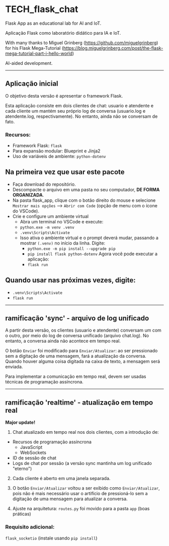 # TECH_flask_chat
Flask App as an educational lab for AI and IoT.

Aplicação Flask como laboratório didático para IA e IoT.

With many thanks to Miguel Grinberg (https://github.com/miguelgrinberg) for his Flask Mega-Tutorial (https://blog.miguelgrinberg.com/post/the-flask-mega-tutorial-part-i-hello-world)

AI-aided development.

___

## Aplicação inicial
O objetivo desta versão é apresentar o framework Flask.

Esta aplicação consiste em dois clientes de chat: usuario e atendente e cada cliente um mantém seu próprio log de conversa (usuario.log e atendente.log, respectivamente). No entanto, ainda não se conversam de fato.

### Recursos:
* Framework Flask: `flask`
* Para expansão modular: Blueprint e Jinja2
* Uso de variáveis de ambiente: `python-dotenv`

## Na primeira vez que usar este pacote
* Faça download do repositório.
* Descompacte o arquivo em uma pasta no seu computador, **DE FORMA ORGANIZADA**.
* Na pasta flask_app, clique com o botão direito do mouse e selecione `Mostrar mais opções` --> `Abrir com Code` (opção de menu com o ícone do VSCode).
* Crie e configure um ambiente virtual
    * Abra um terminal no VSCode e execute:
    * `python.exe -m venv .venv`
    * `.venv\Scripts\Activate`
    * Isso ativa o ambiente virtual e o prompt deverá mudar, passando a mostrar `(.venv)` no início da linha. Digite:
        * `python.exe -m pip install --upgrade pip`
        * `pip install flask python-dotenv`
        Agora você pode executar a aplicação:
        * `flask run`

## Quando usar nas próximas vezes, digite:
* `.venv\Scripts\Activate`
* `flask run`

___

## ramificação 'sync' - arquivo de log unificado
A partir desta versão, os clientes (usuario e atendente) conversam um com o outro, por meio do log de conversa unificado (arquivo chat.log). No entanto, a conversa ainda não acontece em tempo real.

O botão `Enviar` foi modificado para `Enviar/Atualizar`: ao ser pressionado sem a digitação de uma mensagem, fará a atualização da conversa. Quando houver alguma coisa digitada na caixa de texto, a mensagem será enviada.

Para implementar a comunicação em tempo real, devem ser usadas técnicas de programação assíncrona.

___

## ramificação 'realtime' - atualização em tempo real
**Major update!**
1. Chat atualizado em tempo real nos dois clientes, com a introdução de:
- Recursos de programação assíncrona
    * JavaScript
    * WebSockets
- ID de sessão de chat
- Logs de chat por sessão (a versão sync mantinha um log unificado "eterno")

2. Cada cliente é aberto em uma janela separada.

3. O botão `Enviar/Atualizar` voltou a ser exibido como `Enviar/Atualizar`, pois não é mais necessário usar o artifício de pressioná-lo sem a digitação de uma mensagem para atualizar a conversa.

4. Ajuste na arquitetura: `routes.py` foi movido para a pasta `app` (boas práticas)

### Requisito adicional: 
`flask_socketio` (instale usando `pip install`)
